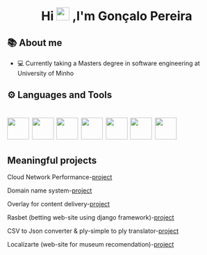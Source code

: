 
<h1 align="center"> Hi <img src="https://img.icons8.com/emoji/48/000000/waving-hand-emoji.png" width=30> ,I'm Gonçalo Pereira </h1>

## 📚 About me

- 💻 Currently taking a Masters  degree in software engineering at University of Minho



## ⚙️ Languages and Tools
<h1>
<img src="https://img.icons8.com/nolan/64/haskell.png" width=50/>
<img src="https://img.icons8.com/color/48/000000/c-programming.png" width=50/>
<img src="https://img.icons8.com/color/48/000000/java-coffee-cup-logo--v1.png" width=50/>
<img src="https://img.icons8.com/color/48/000000/python--v1.png" width=50/>
<img src="https://img.icons8.com/color/48/000000/javascript--v1.png" width=50/>
<img src="https://img.icons8.com/officel/80/000000/react.png" width=50/>
<img src="https://img.icons8.com/color/48/000000/html-5--v1.png" width=50/>
</h1>

## Meaningful projects

Cloud Network Performance-[project](https://github.com/realRunlo/CNP)

Domain name system-[project](https://github.com/realRunlo/DNS)

Overlay for content delivery-[project](https://github.com/simaocunha71/streaming-esr)

Rasbet (betting web-site using django framework)-[project](https://github.com/realRunlo/rasbet)

CSV to Json converter & ply-simple to ply translator-[project](https://github.com/realRunlo/PL)

Localizarte (web-site for museum recomendation)-[project](https://github.com/surumkata/addandSEEK-localizarte)








